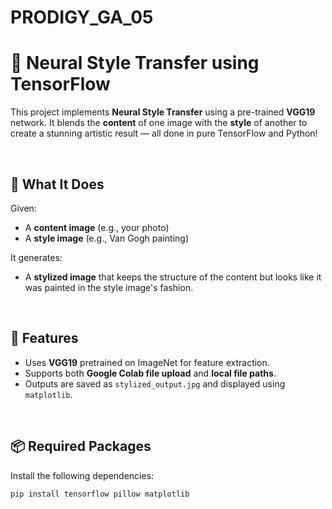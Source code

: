 # PRODIGY_GA_05
# 🎨 Neural Style Transfer using TensorFlow

This project implements **Neural Style Transfer** using a pre-trained **VGG19** network. It blends the **content** of one image with the **style** of another to create a stunning artistic result — all done in pure TensorFlow and Python!

<br/>

## 🧠 What It Does

Given:
- A **content image** (e.g., your photo)
- A **style image** (e.g., Van Gogh painting)

It generates:
- A **stylized image** that keeps the structure of the content but looks like it was painted in the style image's fashion.

<br/>

## 🚀 Features

- Uses **VGG19** pretrained on ImageNet for feature extraction.
- Supports both **Google Colab file upload** and **local file paths**.
- Outputs are saved as `stylized_output.jpg` and displayed using `matplotlib`.

<br/>

## 📦 Required Packages

Install the following dependencies:

```bash
pip install tensorflow pillow matplotlib
